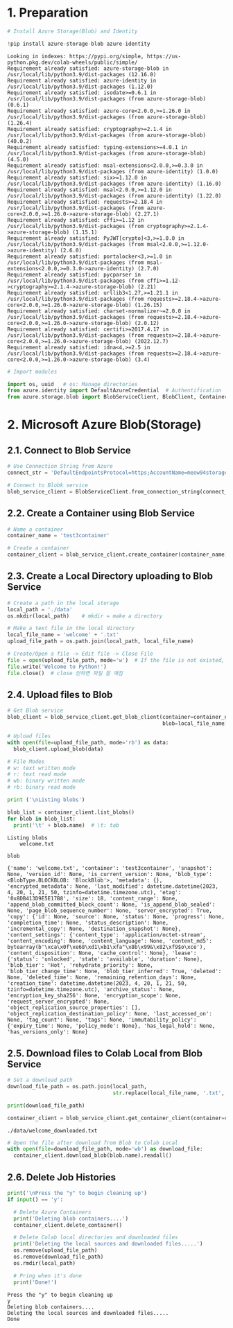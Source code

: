 # 1. Preparation



```python
# Install Azure Storage(Blob) and Identity

!pip install azure-storage-blob azure-identity
```

    Looking in indexes: https://pypi.org/simple, https://us-python.pkg.dev/colab-wheels/public/simple/
    Requirement already satisfied: azure-storage-blob in /usr/local/lib/python3.9/dist-packages (12.16.0)
    Requirement already satisfied: azure-identity in /usr/local/lib/python3.9/dist-packages (1.12.0)
    Requirement already satisfied: isodate>=0.6.1 in /usr/local/lib/python3.9/dist-packages (from azure-storage-blob) (0.6.1)
    Requirement already satisfied: azure-core<2.0.0,>=1.26.0 in /usr/local/lib/python3.9/dist-packages (from azure-storage-blob) (1.26.4)
    Requirement already satisfied: cryptography>=2.1.4 in /usr/local/lib/python3.9/dist-packages (from azure-storage-blob) (40.0.2)
    Requirement already satisfied: typing-extensions>=4.0.1 in /usr/local/lib/python3.9/dist-packages (from azure-storage-blob) (4.5.0)
    Requirement already satisfied: msal-extensions<2.0.0,>=0.3.0 in /usr/local/lib/python3.9/dist-packages (from azure-identity) (1.0.0)
    Requirement already satisfied: six>=1.12.0 in /usr/local/lib/python3.9/dist-packages (from azure-identity) (1.16.0)
    Requirement already satisfied: msal<2.0.0,>=1.12.0 in /usr/local/lib/python3.9/dist-packages (from azure-identity) (1.22.0)
    Requirement already satisfied: requests>=2.18.4 in /usr/local/lib/python3.9/dist-packages (from azure-core<2.0.0,>=1.26.0->azure-storage-blob) (2.27.1)
    Requirement already satisfied: cffi>=1.12 in /usr/local/lib/python3.9/dist-packages (from cryptography>=2.1.4->azure-storage-blob) (1.15.1)
    Requirement already satisfied: PyJWT[crypto]<3,>=1.0.0 in /usr/local/lib/python3.9/dist-packages (from msal<2.0.0,>=1.12.0->azure-identity) (2.6.0)
    Requirement already satisfied: portalocker<3,>=1.0 in /usr/local/lib/python3.9/dist-packages (from msal-extensions<2.0.0,>=0.3.0->azure-identity) (2.7.0)
    Requirement already satisfied: pycparser in /usr/local/lib/python3.9/dist-packages (from cffi>=1.12->cryptography>=2.1.4->azure-storage-blob) (2.21)
    Requirement already satisfied: urllib3<1.27,>=1.21.1 in /usr/local/lib/python3.9/dist-packages (from requests>=2.18.4->azure-core<2.0.0,>=1.26.0->azure-storage-blob) (1.26.15)
    Requirement already satisfied: charset-normalizer~=2.0.0 in /usr/local/lib/python3.9/dist-packages (from requests>=2.18.4->azure-core<2.0.0,>=1.26.0->azure-storage-blob) (2.0.12)
    Requirement already satisfied: certifi>=2017.4.17 in /usr/local/lib/python3.9/dist-packages (from requests>=2.18.4->azure-core<2.0.0,>=1.26.0->azure-storage-blob) (2022.12.7)
    Requirement already satisfied: idna<4,>=2.5 in /usr/local/lib/python3.9/dist-packages (from requests>=2.18.4->azure-core<2.0.0,>=1.26.0->azure-storage-blob) (3.4)
    


```python
# Import modules

import os, uuid   # os: Manage directories
from azure.identity import DefaultAzureCredential  # Authentification
from azure.storage.blob import BlobServiceClient, BlobClient, ContainerClient   # Packages for Blob
```

# 2. Microsoft Azure Blob(Storage)

## 2.1. Connect to Blob Service


```python
# Use Connection String from Azure
connect_str = 'DefaultEndpointsProtocol=https;AccountName=meow94storage;AccountKey=fA9o3JiS3RV09nYlLK+y+9mH4sP/uDgyOhTCKsXpoj2LMjCwvOLC67vY8PmwiwvgLO8GvhsZ/iWj+AStUq6zzQ==;EndpointSuffix=core.windows.net'

# Connect to Blobk service
blob_service_client = BlobServiceClient.from_connection_string(connect_str)
```

## 2.2. Create a Container using Blob Service


```python
# Name a container
container_name = 'test3container'

# Create a container
container_client = blob_service_client.create_container(container_name)
```

## 2.3. Create a Local Directory uploading to Blob Service


```python
# Create a path in the local storage
local_path = './data'
os.mkdir(local_path)    # mkdir = make a directory

```


```python
# Make a text file in the local directory
local_file_name = 'welcome' + '.txt'
upload_file_path = os.path.join(local_path, local_file_name)
```


```python
# Create/Open a file -> Edit file -> Close File
file = open(upload_file_path, mode='w')  # If the file is not existed, create a new file and open with 'w' mode
file.write('Welcome to Python!')
file.close()  # close 안하면 파일 잘 깨짐
```

## 2.4. Upload files to Blob


```python
# Get Blob service
blob_client = blob_service_client.get_blob_client(container=container_name,
                                                  blob=local_file_name)

# Upload files
with open(file=upload_file_path, mode='rb') as data:
  blob_client.upload_blob(data)

# File Modes
# w: text written mode
# r: text read mode
# wb: binary written mode
# rb: binary read mode
```


```python
print ('\nListing blobs')

blob_list = container_client.list_blobs()
for blob in blob_list:
  print('\t' + blob.name)  # \t: tab
```

    
    Listing blobs
    	welcome.txt
    


```python
blob
```




    {'name': 'welcome.txt', 'container': 'test3container', 'snapshot': None, 'version_id': None, 'is_current_version': None, 'blob_type': <BlobType.BLOCKBLOB: 'BlockBlob'>, 'metadata': {}, 'encrypted_metadata': None, 'last_modified': datetime.datetime(2023, 4, 20, 1, 21, 50, tzinfo=datetime.timezone.utc), 'etag': '0x8DB413D9E5E17B8', 'size': 18, 'content_range': None, 'append_blob_committed_block_count': None, 'is_append_blob_sealed': None, 'page_blob_sequence_number': None, 'server_encrypted': True, 'copy': {'id': None, 'source': None, 'status': None, 'progress': None, 'completion_time': None, 'status_description': None, 'incremental_copy': None, 'destination_snapshot': None}, 'content_settings': {'content_type': 'application/octet-stream', 'content_encoding': None, 'content_language': None, 'content_md5': bytearray(b'\xca\x0f\xe68\xd1\xb1\xfa"\x8b\x99&\x82\xf9$o\xce'), 'content_disposition': None, 'cache_control': None}, 'lease': {'status': 'unlocked', 'state': 'available', 'duration': None}, 'blob_tier': 'Hot', 'rehydrate_priority': None, 'blob_tier_change_time': None, 'blob_tier_inferred': True, 'deleted': None, 'deleted_time': None, 'remaining_retention_days': None, 'creation_time': datetime.datetime(2023, 4, 20, 1, 21, 50, tzinfo=datetime.timezone.utc), 'archive_status': None, 'encryption_key_sha256': None, 'encryption_scope': None, 'request_server_encrypted': None, 'object_replication_source_properties': [], 'object_replication_destination_policy': None, 'last_accessed_on': None, 'tag_count': None, 'tags': None, 'immutability_policy': {'expiry_time': None, 'policy_mode': None}, 'has_legal_hold': None, 'has_versions_only': None}



## 2.5. Download files to Colab Local from Blob Service


```python
# Set a download path
download_file_path = os.path.join(local_path, 
                                  str.replace(local_file_name, '.txt', '_downloaded.txt'))

print(download_file_path)

container_client = blob_service_client.get_container_client(container=container_name)
```

    ./data/welcome_downloaded.txt
    


```python
# Open the file after download from Blob to Colab Local
with open(file=download_file_path, mode='wb') as download_file:
  container_client.download_blob(blob.name).readall()
```

## 2.6. Delete Job Histories


```python
print('\nPress the "y" to begin cleaning up')
if input() == 'y':

  # Delete Azure Containers
  print('Deleting blob containers....')
  container_client.delete_container()

  # Delete Colab local directories and downloaded files
  print('Deleting the local sources and downloaded files.....')
  os.remove(upload_file_path)
  os.remove(download_file_path)
  os.rmdir(local_path)

  # Pring when it's done
  print('Done!')
```

    
    Press the "y" to begin cleaning up
    y
    Deleting blob containers....
    Deleting the local sources and downloaded files.....
    Done
    
